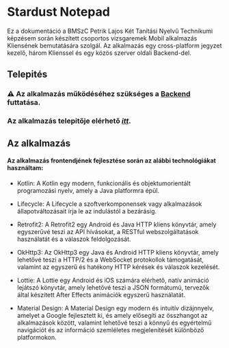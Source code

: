 # Stardust Notepad
Ez a dokumentáció a BMSzC Petrik Lajos Két Tanítási Nyelvű Technikumi képzésem során készített csoportos vizsgaremek Mobil alkalmazás Kliensének bemutatására szolgál. Az alkalmazás egy cross-platform jegyzet kezelő, három Klienssel és egy közös szerver oldali Backend-del.

## Telepités
### ⚠ Az alkalmazás működéséhez szükséges a <a href="https://github.com/blaiseludvig/stardust-backend">Backend</a> futtatása.
### Az alkalmazás telepitője elérhető <a href="https://www.dropbox.com/s/s3eae3ewo3sq3zp/app-debug.apk?dl=0" target="_blank">*itt*</a>.

## Az alkalmazás

#### Az alkalmazás frontendjének fejlesztése során az alábbi technológiákat használtam:

+ Kotlin: A Kotlin egy modern, funkcionális és objektumorientált programozási nyelv, amely a Java platformra épül.

+ Lifecycle: A Lifecycle a szoftverkomponensek vagy alkalmazások állapotváltozásait írja le az indulástól a bezárásig.

+ Retrofit2: A Retrofit2 egy Android és Java HTTP kliens könyvtár, amely egyszerűvé teszi az API hívásokat, a RESTful webszolgáltatások használatát és a válaszok feldolgozását.

+ OkHttp3: Az OkHttp3 egy Java és Android HTTP kliens könyvtár, amely lehetővé teszi a HTTP/2 és a WebSocket protokollok támogatását, valamint az egyszerű és hatékony HTTP kérések és válaszok kezelését.

+ Lottie: A Lottie egy Android és iOS számára elérhető, natív animáció lejátszó könyvtár, amely lehetővé teszi a JSON formátumú, tervezők által készített After Effects animációk egyszerű használatát.

+ Material Design: A Material Design egy modern és intuitív dizájnnyelv, amelyet a Google fejlesztett ki, és amely elősegíti az összhangot az alkalmazások között, valamint lehetővé teszi a könnyű és egyértelmű navigációt és az információ szemléletes megjelenítését különböző platformokon.